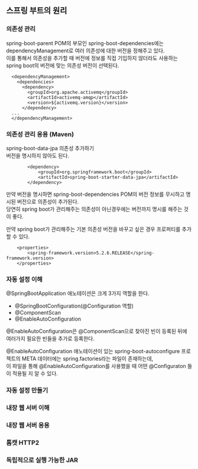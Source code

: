 ## 스프링 부트의 원리

### 의존성 관리
spring-boot-parent POM의 부모인 spring-boot-dependencies에는
dependencyManagement로 여러 의존성에 대한 버전을 정해주고 있다.  
이를 통해서 의존성을 추가할 때 버전에 정보를 직접 기입하지 않더라도
사용하는 spring boot의 버전에 맞는 의존성 버전이 선택된다.  

```
  <dependencyManagement>
    <dependencies>
      <dependency>
        <groupId>org.apache.activemq</groupId>
        <artifactId>activemq-amqp</artifactId>
        <version>${activemq.version}</version>
      </dependency>
  ...
  </dependencyManagement>
```

### 의존성 관리 응용 (Maven)
spring-boot-data-jpa 의존성 추가하기  
버전을 명시하지 않아도 된다.  
```
        <dependency>
            <groupId>org.springframework.boot</groupId>
            <artifactId>spring-boot-starter-data-jpa</artifactId>
        </dependency>
```
만약 버전을 명시하면 spring-boot-dependencies POM의 버전 정보를 무시하고
명시된 버전으로 의존성이 추가된다.  
당연히 spring boot가 관리해주는 의존성이 아닌경우에는
버전까지 명시를 해주는 것이 좋다.  

만약 spring boot가 관리해주는 기본 의존성 버전을 바꾸고 싶은 경우 프로퍼티를 추가할 수 있다.
```
    <properties>
        <spring-framework.version>5.2.6.RELEASE</spring-framework.version>
    </properties>
```

### 자동 설정 이해

@SpringBootApplication 애노테이션은 크게 3가지 역할을 한다.

 - @SpringBootConfiguration(@Configuration 역할)
 - @ComponentScan
 - @EnableAutoConfiguration

@EnableAutoConfiguration은 @ComponentScan으로 찾아진 빈이 등록된 뒤에
여러가지 필요한 빈들을 추가로 등록한다.  

@EnableAutoConfiguration 애노테이션이 있는
spring-boot-autoconfigure 프로젝트의 META 데이터에는 
spring.factories라는 파일이 존재하는데,  
이 파일을 통해 @EnableAutoConfiguration를 사용했을 때 어떤 @Configuraton 들이 적용될 지 알 수 있다.    

### 자동 설정 만들기



### 내장 웹 서버 이해

### 내장 웹 서버 응용

### 톰캣 HTTP2

### 독립적으로 실행 가능한 JAR